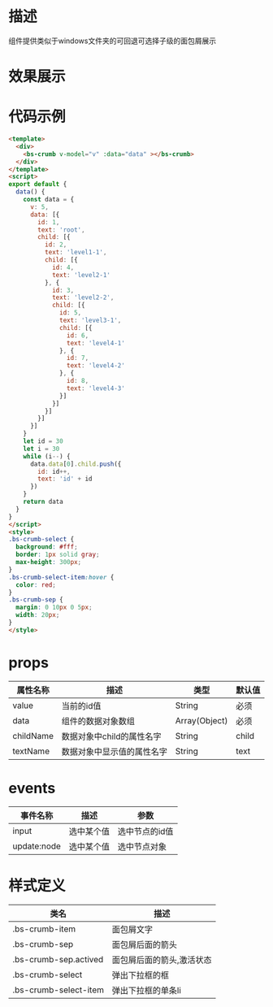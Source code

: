 # 描述
组件提供类似于windows文件夹的可回退可选择子级的面包屑展示

# 效果展示
<template>
  <div>
    <bs-crumb v-model="v" :data="data" ></bs-crumb>
  </div>
</template>
<script>
export default {
  data() {
    const data = {
      v: 5,
      data: [{
        id: 1,
        text: 'root',
        child: [{
          id: 2,
          text: 'level1-1',
          child: [{
            id: 4,
            text: 'level2-1'
          }, {
            id: 3,
            text: 'level2-2',
            child: [{
              id: 5,
              text: 'level3-1',
              child: [{
                id: 6,
                text: 'level4-1'
              }, {
                id: 7,
                text: 'level4-2'
              }, {
                id: 8,
                text: 'level4-3'
              }]
            }]
          }]
        }]
      }]
    }
    let id = 30
    let i = 30
    while (i--) {
      data.data[0].child.push({
        id: id++,
        text: 'id' + id
      })
    }
    return data
  }
}
</script>
<style>
.bs-crumb-select {
  background: #fff;
  border: 1px solid gray;
  max-height: 300px;
}
.bs-crumb-select-item:hover {
  color: red;
}
.bs-crumb-sep {
  margin: 0 10px 0 5px;
  width: 20px;
}
</style>

# 代码示例
```html
<template>
  <div>
    <bs-crumb v-model="v" :data="data" ></bs-crumb>
  </div>
</template>
<script>
export default {
  data() {
    const data = {
      v: 5,
      data: [{
        id: 1,
        text: 'root',
        child: [{
          id: 2,
          text: 'level1-1',
          child: [{
            id: 4,
            text: 'level2-1'
          }, {
            id: 3,
            text: 'level2-2',
            child: [{
              id: 5,
              text: 'level3-1',
              child: [{
                id: 6,
                text: 'level4-1'
              }, {
                id: 7,
                text: 'level4-2'
              }, {
                id: 8,
                text: 'level4-3'
              }]
            }]
          }]
        }]
      }]
    }
    let id = 30
    let i = 30
    while (i--) {
      data.data[0].child.push({
        id: id++,
        text: 'id' + id
      })
    }
    return data
  }
}
</script>
<style>
.bs-crumb-select {
  background: #fff;
  border: 1px solid gray;
  max-height: 300px;
}
.bs-crumb-select-item:hover {
  color: red;
}
.bs-crumb-sep {
  margin: 0 10px 0 5px;
  width: 20px;
}
</style>

```
# props
属性名称|描述|类型|默认值
--|--|--|--
value|当前的id值|String|必须
data|组件的数据对象数组|Array(Object)|必须
childName|数据对象中child的属性名字|String|child
textName|数据对象中显示值的属性名字|String|text
# events
事件名称|描述|参数
--|--|--
input|选中某个值|选中节点的id值
update:node|选中某个值|选中节点对象
# 样式定义
类名|描述
--|--
.bs-crumb-item|面包屑文字
.bs-crumb-sep|面包屑后面的箭头
.bs-crumb-sep.actived|面包屑后面的箭头,激活状态
.bs-crumb-select|弹出下拉框的框
.bs-crumb-select-item|弹出下拉框的单条li